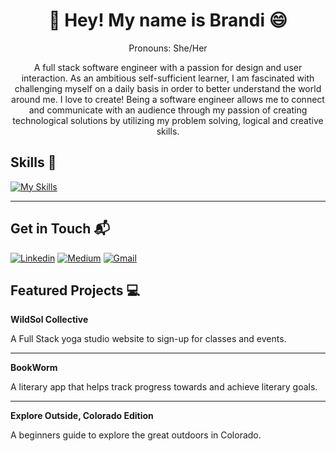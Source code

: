 <h1 align="center">👋 Hey! My name is Brandi 😄 </h1>
<p align="center">Pronouns: She/Her</p>
<p align="center">A full stack software engineer with a passion for design and user interaction. As an ambitious self-sufficient learner, I am fascinated with challenging myself on a daily basis in order to better understand the world around me. I love to create! Being a software engineer allows me to connect and communicate with an audience through my passion of creating technological solutions by utilizing my problem solving, logical and creative skills.</p>

<h2> Skills 💪 </h2>

[![My Skills](https://skillicons.dev/icons?i=react,js,html,css,ts,tailwind,py,flask,sqlite,nodejs)](https://skillicons.dev)

---

<h2>Get in Touch 📬</h2>

[![Linkedin](https://img.shields.io/badge/-LinkedIn-blue?style=flat&logo=Linkedin&logoColor=white)](https://www.linkedin.com/in/brandimasonco/)
[![Medium](https://img.shields.io/badge/-Medium-12100e?style=flat&logo=Medium&logoColor=white)](https://medium.com/@masonbrandi66)
[![Gmail](https://img.shields.io/badge/-Gmail-c14438?style=flat&logo=Gmail&logoColor=white)](mailto:masonbrandi66@gmail.com)


<h2>Featured Projects 💻</h2>


**WildSol Collective**

A Full Stack yoga studio website to sign-up for classes and events.

---

**BookWorm**

A literary app that helps track progress towards and achieve literary goals.

---

**Explore Outside, Colorado Edition**

A beginners guide to explore the great outdoors in Colorado.

<!--
**brandimason/brandimason** is a ✨ _special_ ✨ repository because its `README.md` (this file) appears on your GitHub profile.

- going to add demos & links to repo on here
- want to add different logos for the get in touch part


Here are some ideas to get you started:

- 🔭 I’m currently working on ...
- 🌱 I’m currently learning ...
- 👯 I’m looking to collaborate on ...
- 🤔 I’m looking for help with ...
- 💬 Ask me about ...
- 📫 How to reach me: ...
- 😄 Pronouns: ...
- ⚡ Fun fact: ...

#### Featured Projects 💻

#### Skills 💪

#### Currently Learning 📚

#### Get in Touch 📬
discord

-->
